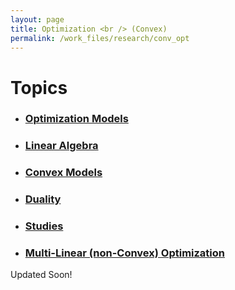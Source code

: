 ```yaml
---
layout: page
title: Optimization <br /> (Convex)
permalink: /work_files/research/conv_opt
---
```


# Topics

* ### [Optimization Models](/work_files/research/conv_opt/1)

* ### [Linear Algebra](/work_files/research/2)

* ### [Convex Models](/work_files/research/3)

* ### [Duality](/work_files/research/4)

* ### [Studies](/work_files/research/5)

* ### [Multi-Linear (non-Convex) Optimization](/work_files/research/6)




Updated Soon!